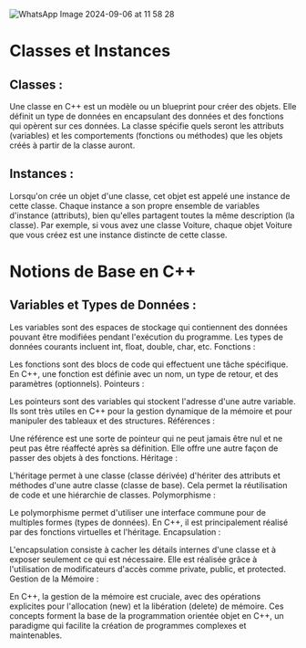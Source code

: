 
![WhatsApp Image 2024-09-06 at 11 58 28](https://github.com/user-attachments/assets/4c29e0b8-53b6-44fa-bfa9-651715cc3468)

# Classes et Instances

## Classes :

Une classe en C++ est un modèle ou un blueprint pour créer des objets.
Elle définit un type de données en encapsulant des données et des fonctions qui opèrent sur ces données.
La classe spécifie quels seront les attributs (variables) et les comportements (fonctions ou méthodes) que les objets créés à partir de la classe auront.

## Instances :

Lorsqu'on crée un objet d'une classe, cet objet est appelé une instance de cette classe.
Chaque instance a son propre ensemble de variables d'instance (attributs), bien qu'elles partagent toutes la même description (la classe).
Par exemple, si vous avez une classe Voiture, chaque objet Voiture que vous créez est une instance distincte de cette classe.


# Notions de Base en C++

## Variables et Types de Données :

Les variables sont des espaces de stockage qui contiennent des données pouvant être modifiées pendant l'exécution du programme.
Les types de données courants incluent int, float, double, char, etc.
Fonctions :

Les fonctions sont des blocs de code qui effectuent une tâche spécifique.
En C++, une fonction est définie avec un nom, un type de retour, et des paramètres (optionnels).
Pointeurs :

Les pointeurs sont des variables qui stockent l'adresse d'une autre variable.
Ils sont très utiles en C++ pour la gestion dynamique de la mémoire et pour manipuler des tableaux et des structures.
Références :

Une référence est une sorte de pointeur qui ne peut jamais être nul et ne peut pas être réaffecté après sa définition.
Elle offre une autre façon de passer des objets à des fonctions.
Héritage :

L'héritage permet à une classe (classe dérivée) d'hériter des attributs et méthodes d'une autre classe (classe de base).
Cela permet la réutilisation de code et une hiérarchie de classes.
Polymorphisme :

Le polymorphisme permet d'utiliser une interface commune pour de multiples formes (types de données).
En C++, il est principalement réalisé par des fonctions virtuelles et l'héritage.
Encapsulation :

L'encapsulation consiste à cacher les détails internes d'une classe et à exposer seulement ce qui est nécessaire.
Elle est réalisée grâce à l'utilisation de modificateurs d'accès comme private, public, et protected.
Gestion de la Mémoire :

En C++, la gestion de la mémoire est cruciale, avec des opérations explicites pour l'allocation (new) et la libération (delete) de mémoire.
Ces concepts forment la base de la programmation orientée objet en C++, un paradigme qui facilite la création de programmes complexes et maintenables.
